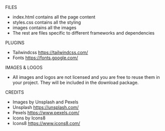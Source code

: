 FILES
- index.html contains all the page content
- styles.css contains all the styling 
- images contains all the images
- The rest are files specific to different frameworks and dependencies

PLUGINS
- Tailwindcss https://tailwindcss.com/
- Fonts https://fonts.google.com/

IMAGES & LOGOS
- All images and logos are not licensed and you are free to reuse them in your project. They will be included in the download package.

CREDITS 
- Images by Unsplash and Pexels 
- Unsplash https://unsplash.com/
- Pexels https://www.pexels.com/
- Icons by Icons8
- Icons8 https://www.icons8.com/
